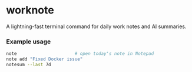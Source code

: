 # worknote

A lightning-fast terminal command for daily work notes and AI summaries.

### Example usage
```bash
note                      # open today's note in Notepad
note add "Fixed Docker issue"
notesum --last 7d
